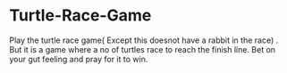 # Turtle-Race-Game
Play the turtle race game( Except this doesnot have a rabbit in the race) . But it is a game where a no of turtles race to reach the finish line. Bet on your gut feeling and pray for it to win.
